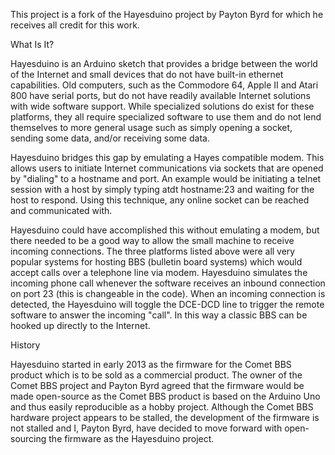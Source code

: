 This project is a fork of the Hayesduino project by Payton Byrd for which he receives all credit for this work.


What Is It?

Hayesduino is an Arduino sketch that provides a bridge between the world of the Internet and small devices that do not have built-in ethernet capabilities. Old computers, such as the Commodore 64, Apple II and Atari 800 have serial ports, but do not have readily available Internet solutions with wide software support. While specialized solutions do exist for these platforms, they all require specialized software to use them and do not lend themselves to more general usage such as simply opening a socket, sending some data, and/or receiving some data.

Hayesduino bridges this gap by emulating a Hayes compatible modem. This allows users to initiate Internet communications via sockets that are opened by "dialing" to a hostname and port. An example would be initiating a telnet session with a host by simply typing atdt hostname:23 and waiting for the host to respond. Using this technique, any online socket can be reached and communicated with.

Hayesduino could have accomplished this without emulating a modem, but there needed to be a good way to allow the small machine to receive incoming connections. The three platforms listed above were all very popular systems for hosting BBS (bulletin board systems) which would accept calls over a telephone line via modem. Hayesduino simulates the incoming phone call whenever the software receives an inbound connection on port 23 (this is changeable in the code). When an incoming connection is detected, the Hayesduino will toggle the DCE-DCD line to trigger the remote software to answer the incoming "call". In this way a classic BBS can be hooked up directly to the Internet.


History

Hayesduino started in early 2013 as the firmware for the Comet BBS product which is to be sold as a commercial product. The owner of the Comet BBS project and Payton Byrd agreed that the firmware would be made open-source as the Comet BBS product is based on the Arduino Uno and thus easily reproducible as a hobby project. Although the Comet BBS hardware project appears to be stalled, the development of the firmware is not stalled and I, Payton Byrd, have decided to move forward with open-sourcing the firmware as the Hayesduino project.

